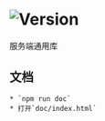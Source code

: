 # ![Version](https://img.shields.io/badge/version-15.241.76-green.svg)

服务端通用库

## 文档
    * `npm run doc`
    * 打开`doc/index.html`